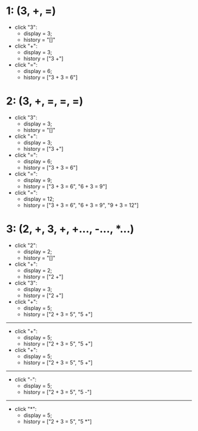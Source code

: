 # 1: (3, +, =)
- click "3":
  - display = 3; 
  - history = "[]"
- click "+":
  - display = 3; 
  - history = ["3 +"]
- click "=":
  - display = 6;
  - history = ["3 + 3 = 6"]

# 2: (3, +, =, =, =)
- click "3":
  - display = 3; 
  - history = "[]"
- click "+":
  - display = 3; 
  - history = ["3 +"]
- click "=":
  - display = 6;
  - history = ["3 + 3 = 6"]
- click "=":
  - display = 9;
  - history = ["3 + 3 = 6", "6 + 3 = 9"]
- click "=":
  - display = 12;
  - history = ["3 + 3 = 6", "6 + 3 = 9", "9 + 3 = 12"]

# 3: (2, +, 3, +, +..., -..., *...)
- click "2":
  - display = 2; 
  - history = "[]"
- click "+":
  - display = 2; 
  - history = ["2 +"]
- click "3":
  - display = 3; 
  - history = ["2 +"]
- click "+":
  - display = 5; 
  - history = ["2 + 3 = 5", "5 +"]
---
- click "+":
  - display = 5; 
  - history = ["2 + 3 = 5", "5 +"]
- click "+":
  - display = 5; 
  - history = ["2 + 3 = 5", "5 +"]
---
- click "-":
  - display = 5; 
  - history = ["2 + 3 = 5", "5 -"]
---
- click "*":
  - display = 5; 
  - history = ["2 + 3 = 5", "5 *"]